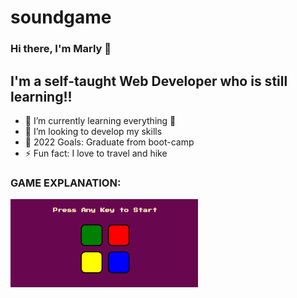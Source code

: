 # soundgame
### Hi there, I'm Marly 👋 


## I'm a self-taught Web Developer who is still learning!!

- 🌱 I’m currently learning everything 🤣
- 👯 I’m looking to develop my skills
- 🥅 2022 Goals: Graduate from boot-camp
- ⚡ Fun fact: I love to travel and hike 


### GAME EXPLANATION:

<img align="left" alt="First state of the game" width="300px" src="Screenshots/Screenshot (10).png">



